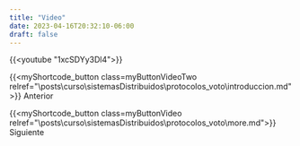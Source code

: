 ```yaml
---
title: "Video"
date: 2023-04-16T20:32:10-06:00
draft: false
---
```


{{<youtube "1xcSDYy3Dl4">}}

{{<myShortcode_button class=myButtonVideoTwo relref="\posts\curso\sistemasDistribuidos\protocolos_voto\introduccion.md">}} Anterior

{{<myShortcode_button class=myButtonVideo relref="\posts\curso\sistemasDistribuidos\protocolos_voto\more.md">}} Siguiente